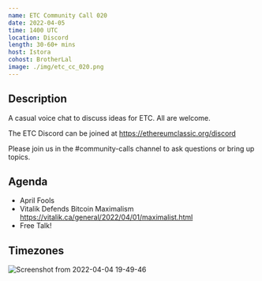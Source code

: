 ```yaml
---
name: ETC Community Call 020
date: 2022-04-05
time: 1400 UTC
location: Discord
length: 30-60+ mins
host: Istora
cohost: BrotherLal
image: ./img/etc_cc_020.png
---
```


## Description

A casual voice chat to discuss ideas for ETC. All are welcome.

The ETC Discord can be joined at https://ethereumclassic.org/discord

Please join us in the #community-calls channel to ask questions or bring up topics.

## Agenda

- April Fools
- Vitalik Defends Bitcoin Maximalism https://vitalik.ca/general/2022/04/01/maximalist.html
- Free Talk!

## Timezones

![Screenshot from 2022-04-04 19-49-46](https://user-images.githubusercontent.com/82910708/161593188-b7742af5-136e-48f8-a42d-a240dd22bc8a.png)
